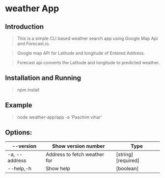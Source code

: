 # weather App

## Introduction

>This is a simple CLI  based weather search app using Google Map Api and Forecast.io.

>Google map APi for Latitude and longitude of Entered Address.

>Forecast api converts the Latitude and longitude to predicted weather.

## Installation and Running

> npm install

## Example

>node weather-app/app -a 'Paschim vihar'

## Options:

--version | Show version number |Type
--- | --- | ---         
-a, --address | Address to fetch weather for | [string] [required]
--help,-h | Show help | [boolean]
